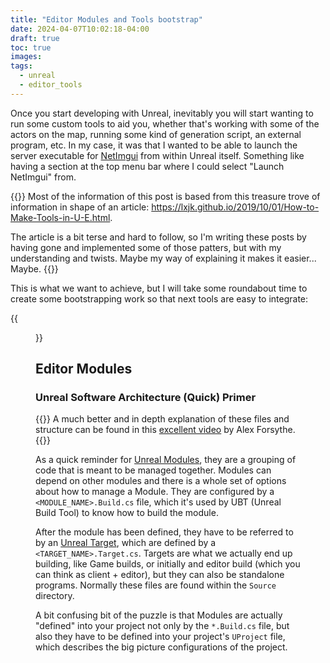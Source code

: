 ```yaml
---
title: "Editor Modules and Tools bootstrap"
date: 2024-04-07T10:02:18-04:00
draft: true
toc: true
images:
tags:
  - unreal
  - editor_tools
---
```

Once you start developing with Unreal, inevitably you will start wanting to run some custom tools to
aid you, whether that's working with some of the actors on the map, running some kind of generation
script, an external program, etc. In my case, it was that I wanted to be able to launch the server
executable for [NetImgui](https://github.com/sammyfreg/netImgui) from within Unreal itself.
Something like having a section at the top menu bar where I could select "Launch NetImgui" from.

{{<admonition info>}}
Most of the information of this post is based from this treasure trove of information in shape of an
article: https://lxjk.github.io/2019/10/01/How-to-Make-Tools-in-U-E.html.

The article is a bit terse and hard to follow, so I'm writing these posts by having gone and
implemented some of those patters, but with my understanding and twists. Maybe my way of explaining
it makes it easier... Maybe.
{{</admonition>}}

This is what we want to achieve, but I will take some roundabout time to create some bootstrapping
work so that next tools are easy to integrate:

{{<figure src="images/posts/editor_module_and_tool_bootstrap/menu_bar.png" >}}

## Editor Modules

### Unreal Software Architecture (Quick) Primer

{{<admonition tip>}}
A much better and in depth explanation of these files and structure can be found in this
[excellent video](https://www.youtube.com/watch?v=94FvzO1HVzY) by Alex Forsythe.
{{</admonition>}}

As a quick reminder for [Unreal Modules](https://dev.epicgames.com/documentation/en-us/unreal-engine/unreal-engine-modules?application_version=5.3),
they are a grouping of code that is meant to be managed together. Modules can depend on other
modules and there is a whole set of options about how to manage a Module. They are configured by a
`<MODULE_NAME>.Build.cs` file, which it's used by UBT (Unreal Build Tool) to know how to build the
module.

After the module has been defined, they have to be referred to by an [Unreal Target](https://dev.epicgames.com/documentation/en-us/unreal-engine/unreal-engine-build-tool-target-reference),
which are defined by a `<TARGET_NAME>.Target.cs`. Targets are what we actually end up building, like
Game builds, or initially and editor build (which you can think as client + editor), but they can
also be standalone programs. Normally these files are found within the `Source` directory.

A bit confusing bit of the puzzle is that Modules are actually "defined" into your project not only
by the `*.Build.cs` file, but also they have to be defined into your project's `UProject` file,
which describes the big picture configurations of the project.

